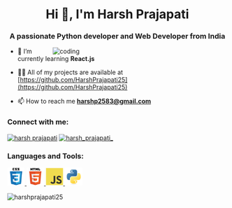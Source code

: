 <h1 align="center">Hi 👋, I'm Harsh Prajapati</h1>
<h3 align="center">A passionate Python developer and Web Developer from India</h3>

<img align="right" alt="coding" width="400" src="https://user-images.githubusercontent.com/124291081/237048999-083e31a6-83c8-4893-a50a-6a36efb578b2.png">

- 🌱 I’m currently learning **React.js**

- 👨‍💻 All of my projects are available at [https://github.com/HarshPrajapati25](https://github.com/HarshPrajapati25)

- 📫 How to reach me **harshp2583@gmail.com**

<h3 align="left">Connect with me:</h3>
<p align="left">
<a href="https://linkedin.com/in/harsh prajapati" target="blank"><img align="center" src="https://raw.githubusercontent.com/rahuldkjain/github-profile-readme-generator/master/src/images/icons/Social/linked-in-alt.svg" alt="harsh prajapati" height="30" width="40" /></a>
<a href="https://instagram.com/harsh_prajapati_" target="blank"><img align="center" src="https://raw.githubusercontent.com/rahuldkjain/github-profile-readme-generator/master/src/images/icons/Social/instagram.svg" alt="harsh_prajapati_" height="30" width="40" /></a>
</p>

<h3 align="left">Languages and Tools:</h3>
<p align="left"> <a href="https://www.w3schools.com/css/" target="_blank" rel="noreferrer"> <img src="https://raw.githubusercontent.com/devicons/devicon/master/icons/css3/css3-original-wordmark.svg" alt="css3" width="40" height="40"/> </a> <a href="https://www.w3.org/html/" target="_blank" rel="noreferrer"> <img src="https://raw.githubusercontent.com/devicons/devicon/master/icons/html5/html5-original-wordmark.svg" alt="html5" width="40" height="40"/> </a> <a href="https://developer.mozilla.org/en-US/docs/Web/JavaScript" target="_blank" rel="noreferrer"> <img src="https://raw.githubusercontent.com/devicons/devicon/master/icons/javascript/javascript-original.svg" alt="javascript" width="40" height="40"/> </a> <a href="https://www.python.org" target="_blank" rel="noreferrer"> <img src="https://raw.githubusercontent.com/devicons/devicon/master/icons/python/python-original.svg" alt="python" width="40" height="40"/> </a> </p>

<p><img align="center" src="https://github-readme-stats.vercel.app/api/top-langs?username=harshprajapati25&show_icons=true&locale=en&layout=compact" alt="harshprajapati25" /></p>
